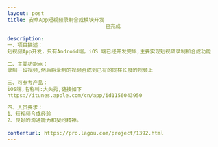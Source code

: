 ```yaml
---                
layout: post       
title: 安卓App短视频录制合成模块开发
                                已完成
           
description: 
一、项目描述：
短视频App开发，只有Android端，iOS 端已经开发完毕,主要实现短视频录制和合成功能

二、主要功能点：
录制一段视频,然后将录制的视频合成到已有的同样长度的视频上

三、可参考产品：
iOS端,名称叫:大头秀,链接如下
https://itunes.apple.com/cn/app/id1156043950 

四、人员要求：
1、短视频合成经验
2、良好的沟通能力和契约精神。
     
contenturl: https://pro.lagou.com/project/1392.html      
---                 
```

